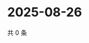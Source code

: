 # 2025-08-26

共 0 条

<!-- BEGIN ZHIHUQUESTIONS -->
<!-- 最后更新时间 Tue Aug 26 2025 13:12:20 GMT+0800 (China Standard Time) -->

<!-- END ZHIHUQUESTIONS -->
